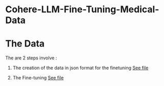 # Cohere-LLM-Fine-Tuning-Medical-Data

# The Data
The are 2 steps involve :
1. The creation of the data in json format for the finetuning [See file](https://github.com/saag7/Cohere-LLM-Fine-Tuning-Medical-Data/blob/main/Create_Dataset_For_Cohere_Fine_Tuning%20(1).ipynb)

2. The Fine-tuning [See file](https://github.com/saag7/Cohere-LLM-Fine-Tuning-Medical-Data/blob/main/Fine_Tuning_using_Cohere_for_Medical_Data%20(1).ipynb)


